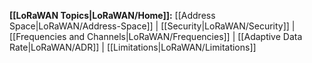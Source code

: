 **[[LoRaWAN Topics|LoRaWAN/Home]]:**
[[Address Space|LoRaWAN/Address-Space]] |
[[Security|LoRaWAN/Security]] |
[[Frequencies and Channels|LoRaWAN/Frequencies]] |
[[Adaptive Data Rate|LoRaWAN/ADR]] |
[[Limitations|LoRaWAN/Limitations]]